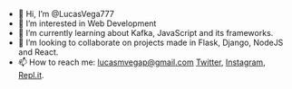 - 👋 Hi, I’m @LucasVega777
- 👀 I’m interested in Web Development
- 🌱 I’m currently learning about Kafka, JavaScript and its frameworks.
- 💞️ I’m looking to collaborate on projects made in Flask, Django, NodeJS and React.
- 📫 How to reach me: lucasmvegap@gmail.com
[Twitter](https://twitter.com/lucasvegap), [Instagram](https://www.instagram.com/lucas_vegap/), [Repl.it](https://replit.com/@LucasVega777).

<!---
LucasVega777/LucasVega777 is a ✨ special ✨ repository because its `README.md` (this file) appears on your GitHub profile.
You can click the Preview link to take a look at your changes.
--->

